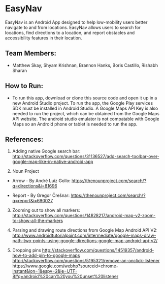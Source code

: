 # EasyNav
EasyNav is an Android App designed to help low-mobility users better navigate to and from locations. EasyNav allows users to search for locations, find directions to a location, and report obstacles and accessibility features in their location. 

## Team Members:
* Matthew Skay, Shyam Krishnan, Brannon Hanks, Boris Castillo, Rishabh Sharan

## How to Run:
* To run this app, download or clone this source code and open it up in a new Android Studio project. To run the app, the Google Play services SDK must be installed in Android Studio. A Google Maps API Key is also needed to run the project, which can be obtained from the Google Maps API website. The android studio emulator is not compatable with Google Maps so an Android phone or tablet is needed to run the app. 

## References:

1. Adding native Google search bar:  
http://stackoverflow.com/questions/31136527/add-search-toolbar-over-google-map-like-in-native-android-app

2. Noun Project
 * Arrow - By André Luiz Gollo:
 https://thenounproject.com/search/?q=directions&i=81696
 
 * Report - By Gregor Črešnar:
 https://thenounproject.com/search/?q=report&i=680027
 
3. Zooming out to show all markers:  
 http://stackoverflow.com/questions/14828217/android-map-v2-zoom-to-show-all-the-markers

4. Parsing and drawing route directions from Google Map Android API V2:  
 http://www.androidtutorialpoint.com/intermediate/google-maps-draw-path-two-points-using-google-directions-google-map-android-api-v2/

5. Dropping pins
 http://stackoverflow.com/questions/14519357/android-how-to-add-pin-to-google-maps
 http://stackoverflow.com/questions/5195321/remove-an-onclick-listener
 https://www.google.com/webhp?sourceid=chrome-instant&ion=1&espv=2&ie=UTF-8#q=android%20can%20you%20unset%20listener
